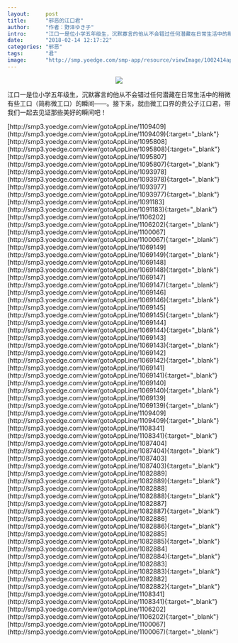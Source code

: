 ```yaml
---
layout:     post
title:      "邪恶的江口君"
author:     "作者：野泽ゆき子"
intro:      "江口一是位小学五年级生，沉默寡言的他从不会错过任何潜藏在日常生活中的稍微有些工口（简称微工口）的瞬间——。接下来，就由微工口界的贵公子江口君，带我们一起去见证那些美好的瞬间吧！"
date:       "2018-02-14 12:17:22"
categories: "邪恶"
tags:       "君"
image:      "http://smp.yoedge.com/smp-app/resource/viewImage/1002414appline.png"
---
```

<div style="text-align: center">
<p><img src="http://smp.yoedge.com/smp-app/resource/viewImage/1002414appline.png"/></p>
</div>
<p class="post-meta">
<span>江口一是位小学五年级生，沉默寡言的他从不会错过任何潜藏在日常生活中的稍微有些工口（简称微工口）的瞬间——。接下来，就由微工口界的贵公子江口君，带我们一起去见证那些美好的瞬间吧！</span>
</p>
[http://smp3.yoedge.com/view/gotoAppLine/1109409](http://smp3.yoedge.com/view/gotoAppLine/1109409){:target="_blank"}
[http://smp3.yoedge.com/view/gotoAppLine/1095808](http://smp3.yoedge.com/view/gotoAppLine/1095808){:target="_blank"}
[http://smp3.yoedge.com/view/gotoAppLine/1095807](http://smp3.yoedge.com/view/gotoAppLine/1095807){:target="_blank"}
[http://smp3.yoedge.com/view/gotoAppLine/1093978](http://smp3.yoedge.com/view/gotoAppLine/1093978){:target="_blank"}
[http://smp3.yoedge.com/view/gotoAppLine/1093977](http://smp3.yoedge.com/view/gotoAppLine/1093977){:target="_blank"}
[http://smp3.yoedge.com/view/gotoAppLine/1091183](http://smp3.yoedge.com/view/gotoAppLine/1091183){:target="_blank"}
[http://smp3.yoedge.com/view/gotoAppLine/1106202](http://smp3.yoedge.com/view/gotoAppLine/1106202){:target="_blank"}
[http://smp3.yoedge.com/view/gotoAppLine/1100067](http://smp3.yoedge.com/view/gotoAppLine/1100067){:target="_blank"}
[http://smp3.yoedge.com/view/gotoAppLine/1069149](http://smp3.yoedge.com/view/gotoAppLine/1069149){:target="_blank"}
[http://smp3.yoedge.com/view/gotoAppLine/1069148](http://smp3.yoedge.com/view/gotoAppLine/1069148){:target="_blank"}
[http://smp3.yoedge.com/view/gotoAppLine/1069147](http://smp3.yoedge.com/view/gotoAppLine/1069147){:target="_blank"}
[http://smp3.yoedge.com/view/gotoAppLine/1069146](http://smp3.yoedge.com/view/gotoAppLine/1069146){:target="_blank"}
[http://smp3.yoedge.com/view/gotoAppLine/1069145](http://smp3.yoedge.com/view/gotoAppLine/1069145){:target="_blank"}
[http://smp3.yoedge.com/view/gotoAppLine/1069144](http://smp3.yoedge.com/view/gotoAppLine/1069144){:target="_blank"}
[http://smp3.yoedge.com/view/gotoAppLine/1069143](http://smp3.yoedge.com/view/gotoAppLine/1069143){:target="_blank"}
[http://smp3.yoedge.com/view/gotoAppLine/1069142](http://smp3.yoedge.com/view/gotoAppLine/1069142){:target="_blank"}
[http://smp3.yoedge.com/view/gotoAppLine/1069141](http://smp3.yoedge.com/view/gotoAppLine/1069141){:target="_blank"}
[http://smp3.yoedge.com/view/gotoAppLine/1069140](http://smp3.yoedge.com/view/gotoAppLine/1069140){:target="_blank"}
[http://smp3.yoedge.com/view/gotoAppLine/1069139](http://smp3.yoedge.com/view/gotoAppLine/1069139){:target="_blank"}
[http://smp3.yoedge.com/view/gotoAppLine/1109409](http://smp3.yoedge.com/view/gotoAppLine/1109409){:target="_blank"}
[http://smp3.yoedge.com/view/gotoAppLine/1108341](http://smp3.yoedge.com/view/gotoAppLine/1108341){:target="_blank"}
[http://smp3.yoedge.com/view/gotoAppLine/1087404](http://smp3.yoedge.com/view/gotoAppLine/1087404){:target="_blank"}
[http://smp3.yoedge.com/view/gotoAppLine/1087403](http://smp3.yoedge.com/view/gotoAppLine/1087403){:target="_blank"}
[http://smp3.yoedge.com/view/gotoAppLine/1082889](http://smp3.yoedge.com/view/gotoAppLine/1082889){:target="_blank"}
[http://smp3.yoedge.com/view/gotoAppLine/1082888](http://smp3.yoedge.com/view/gotoAppLine/1082888){:target="_blank"}
[http://smp3.yoedge.com/view/gotoAppLine/1082887](http://smp3.yoedge.com/view/gotoAppLine/1082887){:target="_blank"}
[http://smp3.yoedge.com/view/gotoAppLine/1082886](http://smp3.yoedge.com/view/gotoAppLine/1082886){:target="_blank"}
[http://smp3.yoedge.com/view/gotoAppLine/1082885](http://smp3.yoedge.com/view/gotoAppLine/1082885){:target="_blank"}
[http://smp3.yoedge.com/view/gotoAppLine/1082884](http://smp3.yoedge.com/view/gotoAppLine/1082884){:target="_blank"}
[http://smp3.yoedge.com/view/gotoAppLine/1082883](http://smp3.yoedge.com/view/gotoAppLine/1082883){:target="_blank"}
[http://smp3.yoedge.com/view/gotoAppLine/1082882](http://smp3.yoedge.com/view/gotoAppLine/1082882){:target="_blank"}
[http://smp3.yoedge.com/view/gotoAppLine/1108341](http://smp3.yoedge.com/view/gotoAppLine/1108341){:target="_blank"}
[http://smp3.yoedge.com/view/gotoAppLine/1106202](http://smp3.yoedge.com/view/gotoAppLine/1106202){:target="_blank"}
[http://smp3.yoedge.com/view/gotoAppLine/1100067](http://smp3.yoedge.com/view/gotoAppLine/1100067){:target="_blank"}


